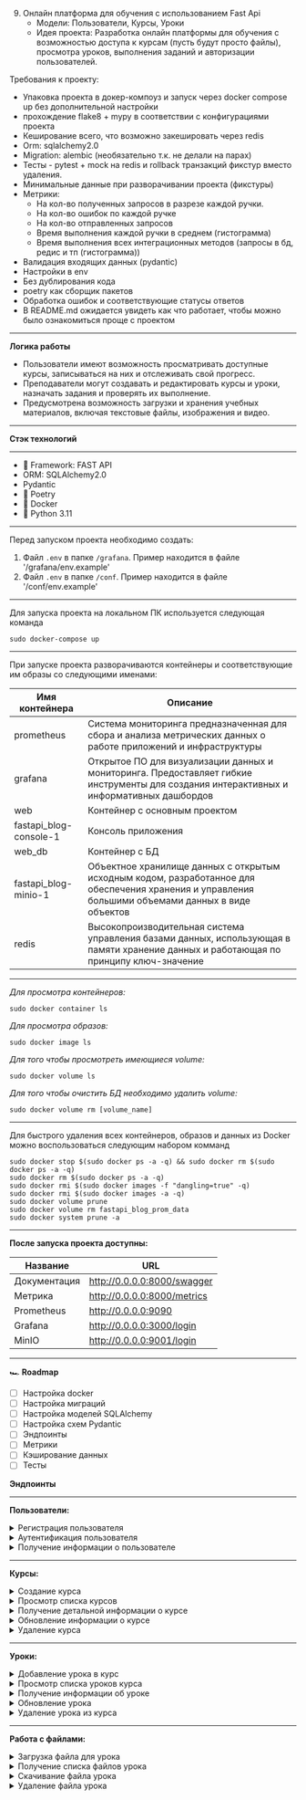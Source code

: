 9. Онлайн платформа для обучения с использованием Fast Api
    - Модели: Пользователи, Курсы, Уроки
    - Идея проекта: Разработка онлайн платформы для обучения с возможностью доступа к курсам (пусть будут просто файлы), просмотра уроков, выполнения заданий и авторизации пользователей.

Требования к проекту:
- Упаковка проекта в докер-компоуз и запуск через docker compose up без дополнительной настройки
- прохождение flake8 + mypy в соответствии с конфигурациями проекта
- Кеширование всего, что возможно закешировать через redis
- Orm:  sqlalchemy2.0
- Migration: alembic (необязательно т.к. не делали на парах)
- Тесты - pytest + mock на redis и rollback транзакций фикстур вместо удаления.
- Минимальные данные при разворачивании проекта (фикстуры)
- Метрики: 
  - На кол-во полученных запросов в разрезе каждой ручки.
  - На кол-во ошибок по каждой ручке
  - На кол-во отправленных запросов
  - Время выполнения каждой ручки в среднем (гистограмма)
  - Время выполнения всех интеграционных методов (запросы в бд, редис и тп (гистограмма))
- Валидация входящих данных (pydantic)
- Настройки в env
- Без дублирования кода
- poetry как сборщик пакетов
- Обработка ошибок и соответствующие статусы ответов
- В README.md ожидается увидеть как что работает, чтобы можно было ознакомиться проще с проектом
___
**Логика работы**

* Пользователи имеют возможность просматривать доступные курсы, записываться на них и отслеживать свой прогресс.
* Преподаватели могут создавать и редактировать курсы и уроки, назначать задания и проверять их выполнение.
* Предусмотрена возможность загрузки и хранения учебных материалов, включая текстовые файлы, изображения и видео.
___
**Стэк технологий**
___
+ :rocket: Framework: FAST API
+ ORM: SQLAlchemy2.0
+ Pydantic
+ :scroll: Poetry
+ :ship: Docker
+ :snake: Python 3.11
___
Перед запуском проекта необходимо создать:
1. Файл `.env` в папке `/grafana`. Пример находится в файле '/grafana/env.example'
2. Файл `.env` в папке `/conf`. Пример находится в файле '/conf/env.example'
___
Для запуска проекта на локальном ПК используется следующая команда
```
sudo docker-compose up
```
___
При запуске проекта разворачиваются контейнеры и соответствующие им образы со следующими именами:

|Имя контейнера        |Описание|
|----------------------|--------|
|prometheus            |Система мониторинга предназначенная для сбора и анализа метрических данных о работе приложений и инфраструктуры|
|grafana               |Открытое ПО для визуализации данных и мониторинга. Предоставляет гибкие инструменты для создания интерактивных и информативных дашбордов|
|web                   |Контейнер с основным проектом|
|fastapi_blog-console-1|Консоль приложения|
|web_db                |Контейнер с БД|
|fastapi_blog-minio-1  |Объектное хранилище данных с открытым исходным кодом, разработанное для обеспечения хранения и управления большими объемами данных в виде объектов|
|redis                 |Высокопроизводительная система управления базами данных, использующая в памяти хранение данных и работающая по принципу ключ-значение|
___
*Для просмотра контейнеров:*
```
sudo docker container ls
```

*Для просмотра образов:*
```
sudo docker image ls
```
*Для того чтобы просмотреть имеющиеся volume:*
```
sudo docker volume ls
```
*Для того чтобы очистить БД необходимо удалить volume:*
```
sudo docker volume rm [volume_name]
```
___
Для быстрого удаления всех контейнеров, образов и данных из Docker можно воспользоваться следующим набором комманд
```
sudo docker stop $(sudo docker ps -a -q) && sudo docker rm $(sudo docker ps -a -q)
sudo docker rm $(sudo docker ps -a -q)
sudo docker rmi $(sudo docker images -f "dangling=true" -q)
sudo docker rmi $(sudo docker images -a -q)
sudo docker volume prune
sudo docker volume rm fastapi_blog_prom_data
sudo docker system prune -a
```
___
**После запуска проекта доступны:**

|Название     |URL  |
|-------------|-----|
|Документация | http://0.0.0.0:8000/swagger|
|Метрика      | http://0.0.0.0:8000/metrics|
|Prometheus   | http://0.0.0.0:9090|
|Grafana      | http://0.0.0.0:3000/login|
|MinIO        | http://0.0.0.0:9001/login|

___
🏎️ **Roadmap**

- [ ] Настройка docker
- [ ] Настройка миграций
- [ ] Настройка моделей SQLAlchemy
- [ ] Настройка схем Pydantic
- [ ] Эндпоинты
- [ ] Метрики
- [ ] Кэширование данных
- [ ] Тесты

**Эндпоинты**

***

**Пользователи:**

<details>

<summary>Регистрация пользователя</summary>

`[POST] /users/register`
- Регистрация новых пользователей на платформе, включая получение данных пользователя, таких как имя, электронная почта и пароль.

</details>

<details>

<summary>Аутентификация пользователя</summary>

`[POST] /users/login`
- Аутентификация пользователей для доступа к защищенным ресурсам, включает в себя проверку электронной почты и пароля.

</details>

<details>

<summary>Получение информации о пользователе</summary>

`[GET] /users/me`
- Позволяет аутентифицированным пользователям получать информацию о своем профиле.

</details>

***

**Курсы:**


<details>

<summary>Создание курса</summary>

`[POST] /courses`
- Позволяет преподавателям или администраторам создавать новые курсы, указывая название, описание, категорию и другую информацию о курсе.

</details>

<details>

<summary>Просмотр списка курсов</summary>

`[GET] /courses`
- Возвращает список всех доступных курсов, возможно с фильтрацией по категориям, уровню сложности и т.д.

</details>

<details>

<summary>Получение детальной информации о курсе</summary>

`[GET] /courses/{course_id}`
- Возвращает детальную информацию о конкретном курсе, включая список уроков, материалы и задания.

</details>

<details>

<summary>Обновление информации о курсе</summary>

`[PUT] /courses/{course_id}`
- Позволяет преподавателям или администраторам обновлять информацию о курсе.

</details>

<details>

<summary>Удаление курса</summary>

`[DELETE] /courses/{course_id}`
- Удаляет курс, доступно только для преподавателей или администраторов.

</details>

***

**Уроки:**

<details>

<summary>Добавление урока в курс</summary>

`[POST] /courses/{course_id}/lessons`
- Позволяет добавлять новые уроки в курс, требует указания названия урока, содержания и прочих материалов.

</details>

<details>

<summary>Просмотр списка уроков курса</summary>

`[GET] /courses/{course_id}/lessons`
- Возвращает список уроков, относящихся к конкретному курсу.

</details>

<details>

<summary>Получение информации об уроке</summary>

`[GET]
- *URL:* `/courses/{course_id}/lessons/{lesson_id}`
- Возвращает детальную информацию об уроке, включая содержание и доступные материалы.

</details>

<details>

<summary>Обновление урока</summary>

`[PUT] /courses/{course_id}/lessons/{lesson_id}`
- Позволяет преподавателям обновлять информацию об уроке, включая название, содержание и материалы.

</details>

<details>

<summary>Удаление урока из курса</summary>

`[DELETE] /courses/{course_id}/lessons/{lesson_id}`
- Удаляет урок из курса, доступно только для преподавателей или администраторов.

</details>

***

**Работа с файлами:**

<details>

<summary>Загрузка файла для урока</summary>

`[POST] /courses/{course_id}/lessons/{lesson_id}/upload`
- Этот эндпоинт позволяет преподавателям загружать файлы, связанные с уроком. Можно использовать для загрузки учебных материалов, заданий или дополнительных ресурсов.
- *Тело запроса:* `FormData` с файлом.

</details>

<details>

<summary>Получение списка файлов урока</summary>

`[GET] /courses/{course_id}/lessons/{lesson_id}/files`
- Возвращает список файлов, загруженных для конкретного урока, позволяя студентам просматривать и скачивать доступные материалы.

</details>

<details>

<summary>Скачивание файла урока</summary>

`[GET] /courses/{course_id}/lessons/{lesson_id}/files/{file_id}`
- Позволяет скачать конкретный файл, связанный с уроком. Этот эндпоинт обеспечивает доступ к учебным материалам, видео, документам и другим файлам.

</details>

<details>

<summary>Удаление файла урока</summary>

`[DELETE] /courses/{course_id}/lessons/{lesson_id}/files/{file_id}`
- Позволяет преподавателям удалять ранее загруженные файлы из урока, что может быть полезно при обновлении или исправлении учебных материалов.

</details>